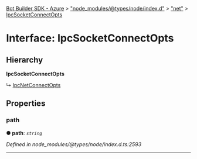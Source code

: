 [Bot Builder SDK - Azure](../README.md) > ["node_modules/@types/node/index.d"](../modules/_node_modules__types_node_index_d_.md) > ["net"](../modules/_node_modules__types_node_index_d_._net_.md) > [IpcSocketConnectOpts](../interfaces/_node_modules__types_node_index_d_._net_.ipcsocketconnectopts.md)



# Interface: IpcSocketConnectOpts

## Hierarchy

**IpcSocketConnectOpts**

↳  [IpcNetConnectOpts](_node_modules__types_node_index_d_._net_.ipcnetconnectopts.md)









## Properties
<a id="path"></a>

###  path

**●  path**:  *`string`* 

*Defined in node_modules/@types/node/index.d.ts:2593*





___


